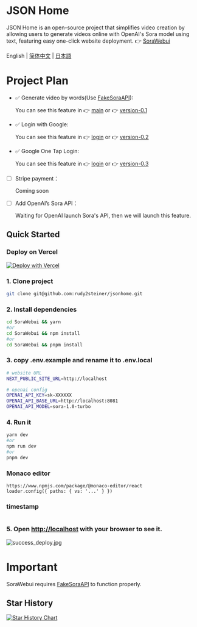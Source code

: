 
# JSON Home
JSON Home is an open-source project that simplifies video creation by allowing users to generate videos online with OpenAI's Sora model using text, featuring easy one-click website deployment.
👉 [SoraWebui](https://jsonhome.com) 

English | [简体中文](https://github.com/rudy2steiner/SoraWebui/blob/main/README.zh-CN.md) | [日本語](https://github.com/SoraWebui/SoraWebui/blob/main/README.ja-JP.md)


# Project Plan
- ✅ Generate video by words(Use [FakeSoraAPI](https://github.com/rudy2steiner/FakeSoraAPI)):

  You can see this feature in 👉 [main](https://github.com/rudy2steiner/SoraWebui/tree/main) or 👉 [version-0.1](https://github.com/SoraWebui/SoraWebui/tree/version-0.1)

- ✅ Login with Google:

  You can see this feature in 👉 [login](https://github.com/rudy2steiner/SoraWebui/tree/login) or 👉 [version-0.2](https://github.com/SoraWebui/SoraWebui/tree/version-0.2)

- ✅ Google One Tap Login:

  You can see this feature in 👉 [login](https://github.com/rudy2steiner/SoraWebui/tree/login) or 👉 [version-0.3](https://github.com/SoraWebui/SoraWebui/tree/version-0.3)

- [ ] Stripe payment：

  Coming soon

- [ ] Add OpenAI’s Sora API：

  Waiting for OpenAI launch Sora's API, then we will launch this feature.


## Quick Started

### Deploy on Vercel
[![Deploy with Vercel](https://vercel.com/button)](https://vercel.com/new/clone?repository-url=https%3A%2F%2Fgithub.com%2FSoraWebui%2FSoraWebui&project-name=SoraWebui&repository-name=SoraWebui&external-id=https%3A%2F%2Fgithub.com%2FSoraWebui%2FSoraWebui%2Ftree%2Fmain)

### 1. Clone project

```bash
git clone git@github.com:rudy2steiner/jsonhome.git
```

### 2. Install dependencies

```bash
cd SoraWebui && yarn
#or
cd SoraWebui && npm install
#or
cd SoraWebui && pnpm install
```

### 3. copy .env.example and rename it to .env.local

```bash
# website URL
NEXT_PUBLIC_SITE_URL=http://localhost

# openai config
OPENAI_API_KEY=sk-XXXXXX
OPENAI_API_BASE_URL=http://localhost:8081
OPENAI_API_MODEL=sora-1.0-turbo
```

### 4. Run it

```bash
yarn dev
#or
npm run dev
#or
pnpm dev
```
### Monaco editor
```agsl
https://www.npmjs.com/package/@monaco-editor/react
loader.config({ paths: { vs: '...' } })
```
### timestamp
``` 

```
### 5. Open [http://localhost](http://localhost) with your browser to see it.
![success_deploy.jpg](https://sorawebui.com/success_deploy.jpg)


# Important
SoraWebui requires [FakeSoraAPI](https://github.com/SoraWebui/FakeSoraAPI) to function properly.


## Star History

[![Star History Chart](https://api.star-history.com/svg?repos=SoraWebui/SoraWebui&type=Date)](https://star-history.com/#SoraWebui/SoraWebui&Date)

